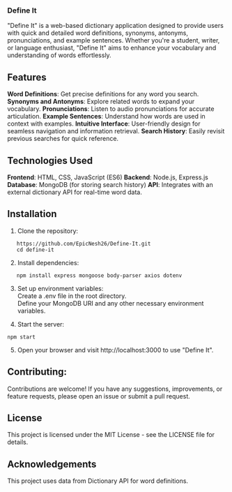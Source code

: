 ### Define It
"Define It" is a web-based dictionary application designed to provide users with quick and detailed word definitions, synonyms, antonyms, pronunciations, and example sentences. Whether you're a student, writer, or language enthusiast, "Define It" aims to enhance your vocabulary and understanding of words effortlessly.

## Features
**Word Definitions**: Get precise definitions for any word you search.
**Synonyms and Antonyms**: Explore related words to expand your vocabulary.
**Pronunciations**: Listen to audio pronunciations for accurate articulation.
**Example Sentences**: Understand how words are used in context with examples.
**Intuitive Interface**: User-friendly design for seamless navigation and information retrieval.
**Search History**: Easily revisit previous searches for quick reference.

## Technologies Used
**Frontend**: HTML, CSS, JavaScript (ES6)
**Backend**: Node.js, Express.js
**Database**: MongoDB (for storing search history)
**API**: Integrates with an external dictionary API for real-time word data.


## Installation
1. Clone the repository:
```
   https://github.com/EpicNesh26/Define-It.git
   cd define-it
```

2. Install dependencies:
```
   npm install express mongoose body-parser axios dotenv
```

3. Set up environment variables: <br>
  Create a .env file in the root directory. <br> 
  Define your MongoDB URI and any other necessary environment variables.

4. Start the server:
```
npm start
```

5. Open your browser and visit http://localhost:3000 to use "Define It".

## Contributing:
Contributions are welcome! If you have any suggestions, improvements, or feature requests, please open an issue or submit a pull request.

## License
This project is licensed under the MIT License - see the LICENSE file for details.

## Acknowledgements
This project uses data from Dictionary API for word definitions.

